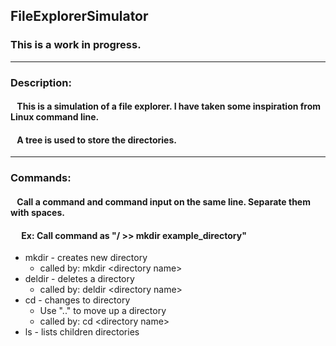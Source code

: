 ## FileExplorerSimulator
### This is a work in progress.
----------------------------------------------------------------------------------------
### Description:
#### &ensp; This is a simulation of a file explorer. I have taken some inspiration from Linux command line.
#### &ensp; A tree is used to store the directories.
----------------------------------------------------------------------------------------
### Commands:
#### &ensp; Call a command and command input on the same line. Separate them with spaces.
#### &ensp;&ensp; Ex: Call command as "/ >> mkdir example_directory"
* mkdir - creates new directory
  * called by: mkdir \<directory name>
* deldir - deletes a directory
  * called by: deldir \<directory name>
* cd - changes to directory
  * Use ".." to move up a directory
  * called by: cd \<directory name>
* ls - lists children directories
